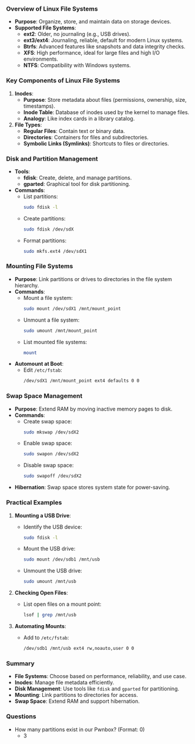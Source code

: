 ### Overview of Linux File Systems
- **Purpose**: Organize, store, and maintain data on storage devices.
- **Supported File Systems**:
  - **ext2**: Older, no journaling (e.g., USB drives).
  - **ext3/ext4**: Journaling, reliable, default for modern Linux systems.
  - **Btrfs**: Advanced features like snapshots and data integrity checks.
  - **XFS**: High performance, ideal for large files and high I/O environments.
  - **NTFS**: Compatibility with Windows systems.



### Key Components of Linux File Systems
1. **Inodes**:
   - **Purpose**: Store metadata about files (permissions, ownership, size, timestamps).
   - **Inode Table**: Database of inodes used by the kernel to manage files.
   - **Analogy**: Like index cards in a library catalog.
2. **File Types**:
   - **Regular Files**: Contain text or binary data.
   - **Directories**: Containers for files and subdirectories.
   - **Symbolic Links (Symlinks)**: Shortcuts to files or directories.



### Disk and Partition Management
- **Tools**:
  - **fdisk**: Create, delete, and manage partitions.
  - **gparted**: Graphical tool for disk partitioning.
- **Commands**:
  - List partitions:
    ```bash
    sudo fdisk -l
    ```
  - Create partitions:
    ```bash
    sudo fdisk /dev/sdX
    ```
  - Format partitions:
    ```bash
    sudo mkfs.ext4 /dev/sdX1
    ```



### Mounting File Systems
- **Purpose**: Link partitions or drives to directories in the file system hierarchy.
- **Commands**:
  - Mount a file system:
    ```bash
    sudo mount /dev/sdX1 /mnt/mount_point
    ```
  - Unmount a file system:
    ```bash
    sudo umount /mnt/mount_point
    ```
  - List mounted file systems:
    ```bash
    mount
    ```
- **Automount at Boot**:
  - Edit `/etc/fstab`:
    ```bash
    /dev/sdX1 /mnt/mount_point ext4 defaults 0 0
    ```



### Swap Space Management
- **Purpose**: Extend RAM by moving inactive memory pages to disk.
- **Commands**:
  - Create swap space:
    ```bash
    sudo mkswap /dev/sdX2
    ```
  - Enable swap space:
    ```bash
    sudo swapon /dev/sdX2
    ```
  - Disable swap space:
    ```bash
    sudo swapoff /dev/sdX2
    ```
- **Hibernation**: Swap space stores system state for power-saving.



### Practical Examples
1. **Mounting a USB Drive**:
   - Identify the USB device:
     ```bash
     sudo fdisk -l
     ```
   - Mount the USB drive:
     ```bash
     sudo mount /dev/sdb1 /mnt/usb
     ```
   - Unmount the USB drive:
     ```bash
     sudo umount /mnt/usb
     ```

2. **Checking Open Files**:
   - List open files on a mount point:
     ```bash
     lsof | grep /mnt/usb
     ```

3. **Automating Mounts**:
   - Add to `/etc/fstab`:
     ```bash
     /dev/sdb1 /mnt/usb ext4 rw,noauto,user 0 0
     ```



### Summary
- **File Systems**: Choose based on performance, reliability, and use case.
- **Inodes**: Manage file metadata efficiently.
- **Disk Management**: Use tools like `fdisk` and `gparted` for partitioning.
- **Mounting**: Link partitions to directories for access.
- **Swap Space**: Extend RAM and support hibernation.



### Questions
- How many partitions exist in our Pwnbox? (Format: 0)
	- 3